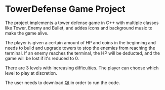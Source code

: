 # TowerDefense Game Project

The project implements a tower defense game in C++ with multiple classes like Tower, Enemy and Bullet, and addes icons and background music to make the game alive.

The player is given a certain amount of HP and coins in the beginning and needs to build and upgrade towers to stop the enemies from reaching the terminal. If an enemy reaches the terminal, the HP will be deducted, and the game will be lost if it's reduced to 0.

There are 3 levels with increasing difficulties. The player can choose which level to play at discretion.

The user needs to download [Qt](https://www.qt.io/download) in order to run the code.
